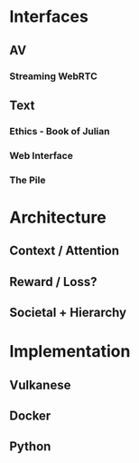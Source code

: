 # Interfaces
## AV
### Streaming WebRTC
## Text
### Ethics - Book of Julian
### Web Interface
### The Pile

# Architecture
## Context / Attention
## Reward / Loss?
## Societal + Hierarchy

# Implementation
## Vulkanese
## Docker
## Python